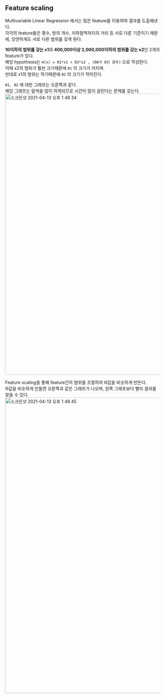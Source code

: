<h2>Feature scaling</h2>

Multivariable Linear Regression 에서는 많은 feature를 이용하여 결과를 도출해낸다.<br>
각각의 feature들은 평수, 방의 개수, 지하철역까지의 거리 등 서로 다른 기준이기 때문에, 당연하게도 서로 다른 범위를 갖게 된다.<br>

**10이하의 범위를 갖는 x1**와 **400,000이상 2,000,000이하의 범위를 갖는 x2**인 2개의 feature가 있다.<br>
해당 hypothesis는 `H(x) = Θ1*x1 + Θ2*x2 , (Θ0가 0인 경우)` 으로 작성한다.<br>
이때 x2의 범위가 훨씬 크기때문에 `Θ1` 의 크기가 커지며.<br>
반대로 x1의 범위는 작기때문에 `Θ2` 의 크기가 작아진다.<br>

`Θ1, Θ2` 에 대한 그래프는 오른쪽과 같다.<br>
해당 그래프는 탐색을 많이 하게되므로 시간이 많이 걸린다는 문제를 갖는다.<br>
<img width="913" alt="스크린샷 2021-04-13 오후 1 48 34" src="https://user-images.githubusercontent.com/54436228/114498413-01259b00-9c5f-11eb-9118-d398eca6b935.png">

Feature scaling을 통해 feature간의 범위를 조절하여 Θ값을 비슷하게 만든다.<br>
Θ값을 비슷하게 만들면 오른쪽과 같은 그래프가 나오며, 왼쪽 그래프보다 빨리 결과를 찾을 수 있다.<br>
<img width="960" alt="스크린샷 2021-04-13 오후 1 48 45" src="https://user-images.githubusercontent.com/54436228/114498420-04208b80-9c5f-11eb-9565-1c2ace42982d.png">

